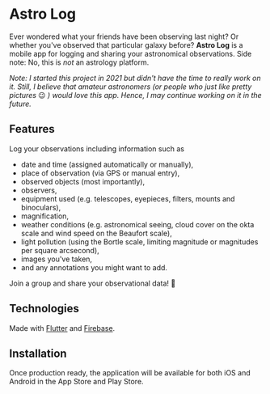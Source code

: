 # Astro Log

Ever wondered what your friends have been observing last night? Or whether you've observed that particular galaxy before? **Astro Log** is a mobile app for logging and sharing your astronomical observations. Side note: No, this is *not* an astrology platform.

_Note: I started this project in 2021 but didn't have the time to really work on it. Still, I believe that amateur astronomers (or people who just like pretty pictures_ 😉 _) would love this app. Hence, I may continue working on it in the future._

## Features

Log your observations including information such as 
* date and time (assigned automatically or manually),
* place of observation (via GPS or manual entry),
* observed objects (most importantly),
* observers,
* equipment used (e.g. telescopes, eyepieces, filters, mounts and binoculars),
* magnification,
* weather conditions (e.g. astronomical seeing, cloud cover on the okta scale and wind speed on the Beaufort scale),
* light pollution (using the Bortle scale, limiting magnitude or magnitudes per square arcsecond),
* images you've taken,
* and any annotations you might want to add.

Join a group and share your observational data! 🔭

## Technologies

Made with [Flutter](https://flutter.dev) and [Firebase](https://firebase.google.com).

## Installation

Once production ready, the application will be available for both iOS and Android in the App Store and Play Store.
